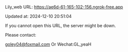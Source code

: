 Lily_web URL: https://ae6d-61-165-102-156.ngrok-free.app

Updated at: 2024-12-10 20:51:04

If you cannot open this URL, the server might be down.

Please contact: 

goley04@foxmail.com Or Wechat:GL_yeaH